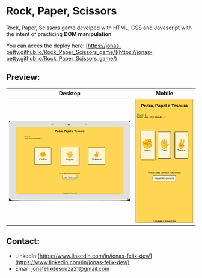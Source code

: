 # Rock, Paper, Scissors

Rock, Paper, Scissors game develped with HTML, CSS and Javascript with the intent of practicing **DOM manipulation**

You can acces the deploy here: [https://jonas-petty.github.io/Rock_Paper_Scissors_game/](https://jonas-petty.github.io/Rock_Paper_Scissors_game/)

## Preview:

| Desktop                                       | Mobile                                       |
| --------------------------------------------- | -------------------------------------------- |
| ![Desktop preview](assets/readme_desktop.png) | ![Desktop preview](assets/readme_mobile.png) |

## Contact:

- LinkedIn:[https://www.linkedin.com/in/jonas-felix-dev/](https://www.linkedin.com/in/jonas-felix-dev/)
- Email: [jonafelixdesouza21@gmail.com](jonafelixdesouza21@gmail.com)
